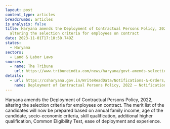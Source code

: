 ```yaml
---
layout: post
content_type: articles
breadcrumbs: articles
is_analysis: false
title: Haryana amends the Deployment of Contractual Persons Policy, 2022,
  altering the selection criteria for employees on contract
date: 2023-11-01T17:10:50.749Z
states:
  - Haryana
sectors:
  - Land & Labor Laws
sources:
  - name: The Tribune
    url: https://www.tribuneindia.com/news/haryana/govt-amends-selection-criteria-for-employees-on-contract-556834
details:
  - url: https://csharyana.gov.in/WriteReadData/Notifications-&-Orders/Human-Resources-III/13999.pdf
    name: Deployment of Contractual Persons Policy, 2022 – Notification
---
```

Haryana amends the Deployment of Contractual Persons Policy, 2022, altering the selection criteria for employees on contract. The merit list of the candidates will now be prepared based on annual family income, age of the candidate, socio-economic criteria, skill qualification, additional higher qualification, Common Eligibility Test, ease of deployment and experience.